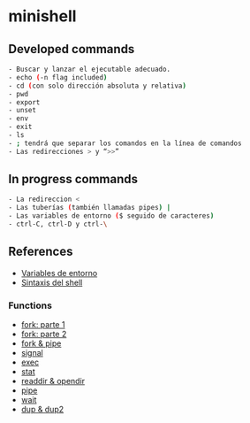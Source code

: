 # minishell

## Developed commands

```bash
- Buscar y lanzar el ejecutable adecuado.
- echo (-n flag included)
- cd (con solo dirección absoluta y relativa)
- pwd
- export
- unset
- env
- exit
- ls
- ; tendrá que separar los comandos en la línea de comandos
- Las redirecciones > y “>>”
```

## In progress commands

```bash
- La redireccion <
- Las tuberías (también llamadas pipes) |
- Las variables de entorno ($ seguido de caracteres)
- ctrl-C, ctrl-D y ctrl-\
```

## References
- [Variables de entorno](https://www.youtube.com/watch?v=ZX58AHhXpyA)
- [Sintaxis del shell](https://pubs.opengroup.org/onlinepubs/009695399/utilities/xcu_chap02.html)
### Functions
- [fork: parte 1](https://www.youtube.com/watch?v=VwjP-KFuZCM)
- [fork: parte 2](https://www.youtube.com/watch?v=Dt9z_ohQWHI)
- [fork & pipe](https://www.youtube.com/watch?v=oxWxcYoJJdM&ab_channel=WhileTrueThenDream)
- [signal](https://www.youtube.com/watch?v=rNGlwqHpoGw)
- [exec](https://www.youtube.com/watch?v=yIe_9lqng2I)
- [stat](https://www.youtube.com/watch?v=LERSkW_pLBs)
- [readdir & opendir](https://www.youtube.com/watch?v=vbAfIGR_5XM)
- [pipe](https://www.geeksforgeeks.org/pipe-system-call/)
- [wait](https://www.geeksforgeeks.org/wait-system-call-c/)
- [dup & dup2](https://www.geeksforgeeks.org/dup-dup2-linux-system-call/)
